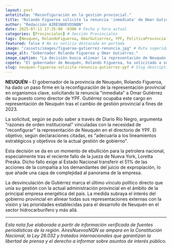 ```yaml
---
layout: post
antetitulo: "Reconfiguración en la gestión provincial."
title: "Rolando Figueroa solicitó la renuncia 'inmediata' de Omar Gutiérrez al directorio de YPF"
author: "Redacción AIRESNUEVOSNQN"
date: 2025-07-11 17:35:00 -0300 # Fecha y hora actual
categories: [Provinciales] # Sección Provinciales
tags: [Neuquen, RolandoFigueroa, OmarGutierrez, YPF, PoliticaProvincial, Petroleo, Hidrocarburos, FalloPreska, Renuncia, Energia] # Tags relevantes, capitalizando
featured: false # No es noticia destacada en portada
image: "/assets/images/figueroa-gutierrez-renuncia.jpg" # Ruta sugerida para la imagen de grilla
image_alt: "Gobernador Rolando Figueroa y Omar Gutiérrez."
image_caption: "La decisión busca alinear la representación de Neuquén en YPF con la actual gestión provincial."
copete: "El gobernador de Neuquén, Rolando Figueroa, ha solicitado a su antecesor, Omar Gutiérrez, la renuncia 'inmediata' a su cargo como director de YPF en representación de la provincia. Esta decisión busca adecuar la representación de Neuquén a los lineamientos estratégicos de la actual gestión, en un contexto marcado por el reciente fallo de la jueza Loretta Preska en Estados Unidos."
slug: neuquen-figueroa-solicita-renuncia-gutierrez-ypf # Slug descriptivo
---
```


**NEUQUÉN** – El gobernador de la provincia de Neuquén, Rolando Figueroa, ha dado un paso firme en la reconfiguración de la representación provincial en organismos clave, solicitando la renuncia "inmediata" a Omar Gutiérrez de su puesto como director de YPF. Gutiérrez ocupaba este cargo en representación de Neuquén tras el cambio de gestión provincial a fines de 2023.

La solicitud, según se pudo saber a través de Diario Río Negro, argumenta "razones de orden institucional" vinculadas con la necesidad de "reconfigurar" la representación de Neuquén en el directorio de YPF. El objetivo, según declaraciones citadas, es "adecuarla a los lineamientos estratégicos y objetivos de la actual gestión de gobierno".

Esta decisión se da en un momento de ebullición para la petrolera nacional, especialmente tras el reciente fallo de la jueza de Nueva York, Loretta Preska. Dicho fallo exige al Estado Nacional transferir el 51% de las acciones de la compañía a los demandantes del juicio de expropiación, lo que añade una capa de complejidad al panorama de la empresa.

La desvinculación de Gutiérrez marca el último vínculo político directo que unía su gestión con la actual administración provincial en el ámbito de la principal empresa energética del país. La medida subraya el interés del gobierno provincial en alinear todas sus representaciones externas con la visión y las prioridades establecidas para el desarrollo de Neuquén en el sector hidrocarburífero y más allá.

---

*Esta nota fue elaborada a partir de información verificada de fuentes periodísticas de la región. AiresNuevosNQN se ampara en la Constitución Nacional, la Ley 26.032 y tratados internacionales que garantizan la libertad de prensa y el derecho a informar sobre asuntos de interés público.*
